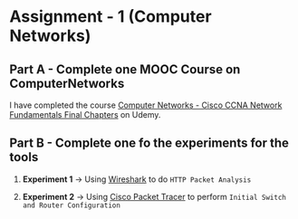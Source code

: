 # Assignment - 1 (Computer Networks)

## Part A - Complete one MOOC Course on ComputerNetworks

I have completed the course [Computer Networks - Cisco CCNA Network Fundamentals Final Chapters](https://www.udemy.com/course/cisco-ccna-network-fundamentals-final/) on Udemy.

## Part B - Complete one fo the experiments for the tools

1. **Experiment 1** $\to$ Using [Wireshark](https://www.wireshark.org/) to do `HTTP Packet Analysis`

2. **Experiment 2** $\to$ Using [Cisco Packet Tracer](https://www.netacad.com/courses/packet-tracer) to perform `Initial Switch and Router Configuration`
